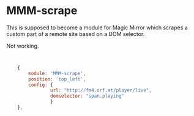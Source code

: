 # MMM-scrape

This is supposed to become a module for Magic Mirror which scrapes a custom part of a remote site based on a DOM selector.

Not working.



```javascript


    {
        module: 'MMM-scrape',
        position: 'top_left',
        config: {
                url: "http://fm4.orf.at/player/live",
                domselector: "span.playing"
                }
    },


```
